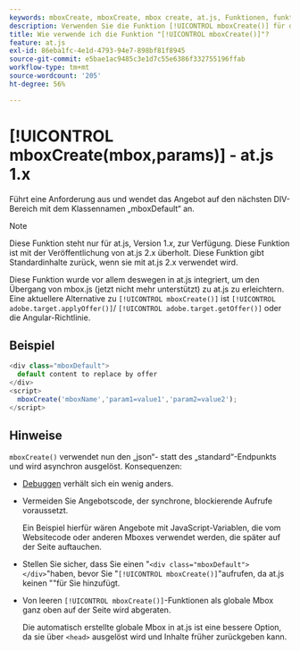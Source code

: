 ```yaml
---
keywords: mboxCreate, mboxCreate, mbox create, at.js, Funktionen, funktion
description: Verwenden Sie die Funktion [!UICONTROL mboxCreate()] für die JavaScript-Bibliothek [!DNL Adobe Target] at.js , um Angebote auf das nächstgelegene DIV mit dem Klassennamen mboxDefault anzuwenden. (at.js 1.x)
title: Wie verwende ich die Funktion "[!UICONTROL mboxCreate()]"?
feature: at.js
exl-id: 86eba1fc-4e1d-4793-94e7-898bf81f8945
source-git-commit: e5bae1ac9485c3e1d7c55e6386f332755196ffab
workflow-type: tm+mt
source-wordcount: '205'
ht-degree: 56%

---
```


# [!UICONTROL mboxCreate(mbox,params)] - at.js 1.x

Führt eine Anforderung aus und wendet das Angebot auf den nächsten DIV-Bereich mit dem Klassennamen „mboxDefault“ an.

>[!NOTE]
>
>Diese Funktion steht nur für at.js, Version 1.*x*, zur Verfügung. Diese Funktion ist mit der Veröffentlichung von at.js 2.x überholt. Diese Funktion gibt Standardinhalte zurück, wenn sie mit at.js 2.x verwendet wird.

Diese Funktion wurde vor allem deswegen in at.js integriert, um den Übergang von mbox.js (jetzt nicht mehr unterstützt) zu at.js zu erleichtern. Eine aktuellere Alternative zu `[!UICONTROL mboxCreate()]` ist `[!UICONTROL adobe.target.applyOffer()]`/ `[!UICONTROL adobe.target.getOffer()]` oder die Angular-Richtlinie.

## Beispiel

```javascript {line-numbers="true"}
<div class="mboxDefault"> 
  default content to replace by offer 
</div> 
<script> 
  mboxCreate('mboxName','param1=value1','param2=value2'); 
</script>
```

## Hinweise

`mboxCreate()` verwendet nun den „json“- statt des „standard“-Endpunkts und wird asynchron ausgelöst. Konsequenzen:

* [Debuggen](/help/dev/implement/client-side/target-debugging-atjs/target-debugging-atjs.md) verhält sich ein wenig anders.
* Vermeiden Sie Angebotscode, der synchrone, blockierende Aufrufe voraussetzt.

  Ein Beispiel hierfür wären Angebote mit JavaScript-Variablen, die vom Websitecode oder anderen Mboxes verwendet werden, die später auf der Seite auftauchen.

* Stellen Sie sicher, dass Sie einen &quot;`<div class="mboxDefault"></div>`&quot;haben, bevor Sie &quot;`[!UICONTROL mboxCreate()]`&quot;aufrufen, da at.js keinen &quot;&quot;für Sie hinzufügt.

* Von leeren `[!UICONTROL mboxCreate()]`-Funktionen als globale Mbox ganz oben auf der Seite wird abgeraten.

  Die automatisch erstellte globale Mbox in at.js ist eine bessere Option, da sie über `<head>` ausgelöst wird und Inhalte früher zurückgeben kann.
